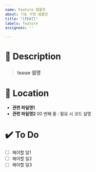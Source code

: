 ```yaml
---
name: Feature 템플릿
about: 기능 구현 템플릿
title: "[FEAT]"
labels: feature
assignees: ''

---
```


# 📝 Description
> ### Issue 설명

# 📂 Location
- **관련 파일명1**
- **관련 파일명2** 00 번째 줄 : 필요 시 코드 설명

# ✔️ To Do
- [ ] 해야할 일1
- [ ] 해야할 일2
- [ ] 해야할 일3

